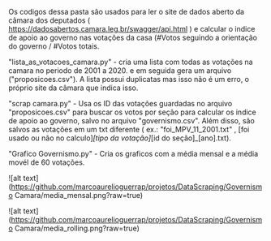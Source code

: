 Os codigos dessa pasta são usados para ler o site de dados aberto da câmara dos deputados ( https://dadosabertos.camara.leg.br/swagger/api.html )
e calcular o indice de apoio ao governo nas votações da casa (#Votos seguindo a orientação do governo / #Votos totais.

"lista_as_votacoes_camara.py" - cria uma lista com todas as votações na camara no periodo de 2001 a 2020.
e em seguida gera um arquivo ("proposicoes.csv"). A lista possui duplicatas mas isso não é um erro, o próprio
site da câmara que indica isso.

"scrap camara.py" - Usa os ID das votações guardadas no arquivo "proposicoes.csv" para buscar os votos por seção
para calcular os indice de apoio ao governo, salvo no arquivo "governismo.csv". Além disso, são salvos as votações
em um txt diferente ( ex.: "foi_MPV_11_2001.txt" , [foi usado ou não no calculo]_[tipo da votação]_[id do seção]_[ano].txt). 

"Grafico Governismo.py" - Cria os graficos com a média mensal e a média movél de 60 votações.

![alt text](https://github.com/marcoaurelioguerrap/projetos/DataScraping/Governismo Camara/media_mensal.png?raw=true)

![alt text](https://github.com/marcoaurelioguerrap/projetos/DataScraping/Governismo Camara/media_rolling.png?raw=true)
